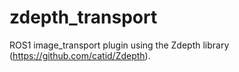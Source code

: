 zdepth_transport
================

ROS1 image_transport plugin using the Zdepth library (https://github.com/catid/Zdepth).

